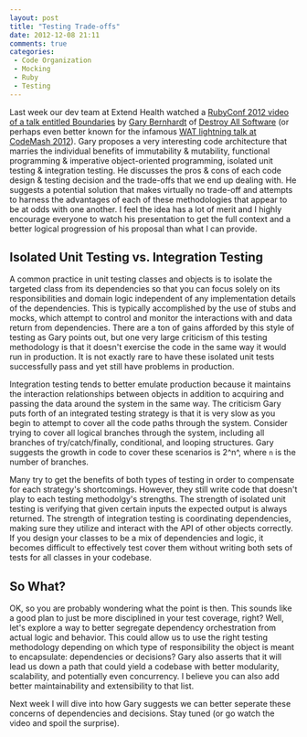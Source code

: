 ```yaml
---
layout: post
title: "Testing Trade-offs"
date: 2012-12-08 21:11
comments: true
categories:
 - Code Organization
 - Mocking
 - Ruby
 - Testing
---
```


Last week our dev team at Extend Health watched a [RubyConf 2012 video of a talk
entitled Boundaries](http://www.youtube.com/watch?v=yTkzNHF6rMs) by [Gary
Bernhardt](https://twitter.com/garybernhardt) of [Destroy All
Software](https://www.destroyallsoftware.com/screencasts) (or perhaps even
better known for the infamous [WAT lightning talk at CodeMash
2012](https://www.destroyallsoftware.com/talks/wat)). Gary proposes a very
interesting code architecture that marries the individual benefits of
immutability & mutability, functional programming & imperative object-oriented
programming, isolated unit testing & integration testing. He discusses the pros
& cons of each code design & testing decision and the trade-offs that we end up
dealing with. He suggests a potential solution that makes virtually no trade-off
and attempts to harness the advantages of each of these methodologies that
appear to be at odds with one another. I feel the idea has a lot of merit and I
highly encourage everyone to watch his presentation to get the full context and
a better logical progression of his proposal than what I can provide.

Isolated Unit Testing vs. Integration Testing
---------------------------------------------

A common practice in unit testing classes and objects is to isolate the targeted
class from its dependencies so that you can focus solely on its responsibilities
and domain logic independent of any implementation details of the dependencies.
This is typically accomplished by the use of stubs and mocks, which attempt to
control and monitor the interactions with and data return from dependencies.
There are a ton of gains afforded by this style of testing as Gary points out,
but one very large criticism of this testing methodology is that it doesn't
exercise the code in the same way it would run in production. It is not exactly
rare to have these isolated unit tests successfully pass and yet still have
problems in production.

Integration testing tends to better emulate production because it maintains the
interaction relationships between objects in addition to acquiring and passing
the data around the system in the same way. The criticism Gary puts forth of an
integrated testing strategy is that it is very slow as you begin to attempt to
cover all the code paths through the system. Consider trying to cover all
logical branches through the system, including all branches of
try/catch/finally, conditional, and looping structures. Gary suggests the growth
in code to cover these scenarios is 2^n^, where `n` is the number of branches.

Many try to get the benefits of both types of testing in order to compensate for
each strategy's shortcomings. However, they still write code that doesn't play
to each testing methodolgy's strengths. The strength of isolated unit testing is
verifying that given certain inputs the expected output is always returned. The
strength of integration testing is coordinating dependencies, making sure they
utilize and interact with the API of other objects correctly. If you design your
classes to be a mix of dependencies and logic, it becomes difficult to
effectively test cover them without writing both sets of tests for all classes
in your codebase.

So What?
--------

OK, so you are probably wondering what the point is then. This sounds like a
good plan to just be more disciplined in your test coverage, right? Well, let's
explore a way to better segregate dependency orchestration from actual logic and
behavior. This could allow us to use the right testing methodology depending on
which type of responsibility the object is meant to encapsulate: dependencies or
decisions? Gary also asserts that it will lead us down a path that could yield a
codebase with better modularity, scalability, and potentially even concurrency.
I believe you can also add better maintainability and extensibility to that
list.

Next week I will dive into how Gary suggests we can better seperate these
concerns of dependencies and decisions. Stay tuned (or go watch the video and
spoil the surprise).
